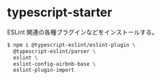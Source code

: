 # typescript-starter

ESLint 関連の各種プラグインなどをインストールする。

```bash
$ npm i @typescript-eslint/eslint-plugin \
  @typescript-eslint/parser \
  eslint \
  eslint-config-airbnb-base \
  eslint-plugin-import
```
